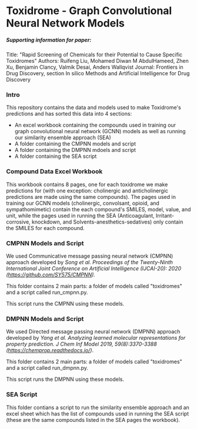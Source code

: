 # Toxidrome - Graph Convolutional Neural Network Models

##### Supporting information for paper:
Title: "Rapid Screening of Chemicals for their Potential to Cause Specific Toxidromes"
Authors: Ruifeng Liu, Mohamed Diwan M AbdulHameed, Zhen Xu, Benjamin Clancy, Valmik Desai, Anders Wallqvist
Journal: Frontiers in Drug Discovery, section In silico Methods and Artificial Intelligence for Drug Discovery
### Intro
This repository contains the data and models used to make Toxidrome's predictions and has sorted this data into 4 sections:
- An excel workbook containing the compounds used in training our graph convolutional neural network (GCNN) models as well as running our similarity ensemble approach (SEA)
- A folder containing the CMPNN models and script
- A folder containing the DMPNN mdoels and script
- A folder containing the SEA script

### Compound Data Excel Workbook
This workbook contains 8 pages, one for each toxidrome we make predictions for (with one exception: cholinergic and anticholinergic predictions are made using the same compounds).
The pages used in training our GCNN models (cholinergic, convolsant, opioid, and sympathomimetic) contain the each compound's SMILES, model, value, and unit, while the pages used in running the SEA (Anticoagulant, Irritant-corrosive, knockdown, and Solvents-anesthetics-sedatives) only contain the SMILES for each compound.

### CMPNN Models and Script
We used Communicative message passing neural network (CMPNN) approach developed by _Song et al. Proceedings of the Twenty-Ninth International Joint Conference on Artificial Intelligence (IJCAI-20): 2020 (https://github.com/SY575/CMPNN)._

This folder contains 2 main parts: a folder of models called "toxidromes" and a script called run_cmpnn.py.

This script runs the CMPNN using these models.
### DMPNN Models and Script
We used Directed message passing neural network (DMPNN) approach developed by _Yang et al. Analyzing learned molecular representations for property prediction. J Chem Inf Model 2019, 59(8):3370-3388 (https://chemprop.readthedocs.io/)_.

This folder contains 2 main parts: a folder of models called "toxidromes" and a script called run_dmpnn.py.

This script runs the DMPNN using these models.
### SEA Script
This folder contians a script to run the similarity ensemble approach and an excel sheet which has the list of compounds used in running the SEA script (these are the same compounds listed in the SEA pages the workbook). 
